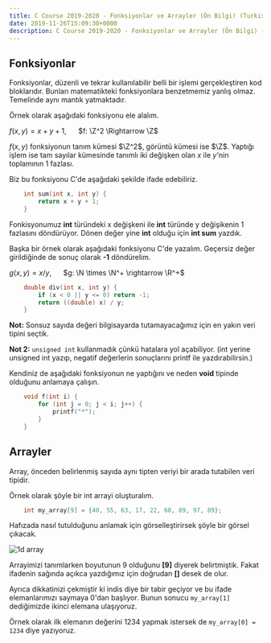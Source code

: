 ```yaml
---
title: C Course 2019-2020 - Fonksiyonlar ve Arrayler (Ön Bilgi) (Turkish)
date: 2019-11-26T15:09:30+0000
description: C Course 2019-2020 - Fonksiyonlar ve Arrayler (Ön Bilgi) (Turkish)
---
```


## Fonksiyonlar
Fonksiyonlar, düzenli ve tekrar kullanılabilir belli bir işlemi gerçekleştiren kod bloklarıdır.
Bunları matematikteki fonksiyonlara benzetmemiz yanlış olmaz. Temelinde aynı mantık yatmaktadır.

Örnek olarak aşağıdaki fonksiyonu ele alalım.


$f(x,y) = x + y + 1$, &nbsp;&nbsp;&nbsp;&nbsp; $f: \Z^2 \Rightarrow \Z$


$f(x,y)$ fonksiyonun tanım kümesi $\Z^2$, görüntü kümesi ise $\Z$. 
Yaptığı işlem ise tam sayılar kümesinde tanımlı iki değişken olan $x$ ile $y$'nin toplamının 1 fazlası.


Biz bu fonksiyonu C'de aşağıdaki şekilde ifade edebiliriz. 
```C
    int sum(int x, int y) {
        return x + y + 1;
    }
```

Fonkisyonumuz __int__ türündeki x değişkeni ile __int__ türünde y değişikenin 1 fazlasını döndürüyor. Dönen değer yine __int__ olduğu için __int sum__ yazdık. 


Başka bir örnek olarak aşağıdaki fonksiyonu C'de yazalım. Geçersiz değer girildiğinde de sonuç olarak __-1__ döndürelim.

$g(x,y) = x / y$, &nbsp;&nbsp;&nbsp;&nbsp; $g: \N \times \N^+ \rightarrow \R^+$

```C
    double div(int x, int y) {
        if (x < 0 || y <= 0) return -1;
        return ((double) x) / y;
    }
```

__Not:__ Sonsuz sayıda değeri bilgisayarda tutamayacağımız için en yakın veri tipini seçtik.

__Not 2:__ `unsigned int` kullanmadık çünkü hatalara yol açabiliyor. (int yerine unsigned int yazıp, negatif değerlerin sonuçlarını printf ile yazdırabilirsin.)


Kendiniz de aşağıdaki fonksiyonun ne yaptığını ve neden __void__ tipinde olduğunu anlamaya çalışın.
```C
    void f(int i) {
        for (int j = 0; j < i; j++) {
            printf("*");
        }
    }
```

## Arrayler
Array, önceden belirlenmiş sayıda aynı tipten veriyi bir arada tutabilen veri tipidir.

Örnek olarak şöyle bir int arrayi oluşturalım.
```C
    int my_array[9] = {40, 55, 63, 17, 22, 68, 89, 97, 89};

```

Hafızada nasıl tutulduğunu anlamak için görselleştirirsek şöyle bir görsel çıkacak.

![1d array](https://media.geeksforgeeks.org/wp-content/uploads/Arrays1.png)

Arrayimizi tanımlarken boyutunun 9 olduğunu __[9]__ diyerek belirtmiştik. Fakat ifadenin sağında açıkca yazdığımız için doğrudan __[]__ desek de olur.

Ayrıca dikkatinizi çekmiştir ki indis diye bir tabir geçiyor ve bu ifade elemanlarımızı saymaya 0'dan başlıyor. Bunun sonucu `my_array[1]` dediğimizde ikinci elemana ulaşıyoruz.

Örnek olarak ilk elemanın değerini 1234 yapmak istersek de `my_array[0] = 1234` diye yazıyoruz.

